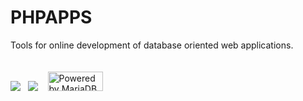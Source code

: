 
<h1>PHPAPPS</h1>

Tools for online development of database oriented web applications.<br><br><br>
<a href=""><img src="http://php.net//images/logos/php-power-white.gif"></a>&nbsp;&nbsp;&nbsp;<img src="http://www.smarty.net/images/icons/smarty_icon.gif">&nbsp;&nbsp;&nbsp;
<a href="https://mariadb.org">
  <img src="http://badges.mariadb.org/mariadb-badge-88x31.png"
    width="88" height="31" border="0" alt="Powered by MariaDB"
    title="Powered by MariaDB" />
</a>
